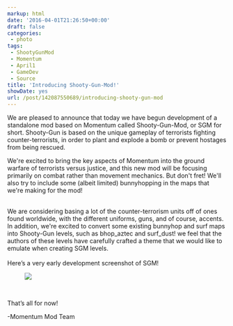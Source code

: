 ```yaml
---
markup: html
date: '2016-04-01T21:26:50+00:00'
draft: false
categories:
 - photo
tags: 
 - ShootyGunMod
 - Momentum
 - April1
 - GameDev
 - Source
title: 'Introducing Shooty-Gun-Mod!'
showDate: yes
url: /post/142087550689/introducing-shooty-gun-mod
---
```


<p>

We are pleased to announce that today we have begun development of a standalone mod based on Momentum called Shooty-Gun-Mod, or SGM for short. Shooty-Gun is based on the unique gameplay of terrorists fighting counter-terrorists, in order to plant and explode a bomb or prevent hostages from being rescued.&nbsp;</p><p>We're excited to bring the key aspects of Momentum into the ground warfare of terrorists versus justice, and this new mod will be focusing primarily on combat rather than movement mechanics. But don't fret! We'll also try to include some (albeit limited) bunnyhopping in the maps that we're making for the mod!<i><br></i><a href="https://momentummod.slack.com/team/elli"></a><br>


We are considering basing a lot of the counter-terrorism units off of ones found worldwide, with the different uniforms, guns, and of course, accents. In addition, we're excited to convert some existing bunnyhop and surf maps into Shooty-Gun levels, such as bhop_aztec and surf_dust! we feel that the authors of these levels have carefully crafted a theme that we would like to emulate when creating SGM levels.<i><br></i><a href="https://momentummod.slack.com/team/elli"></a><br>Here’s a very early development screenshot of SGM!</p><figure class="tmblr-full" data-orig-height="1080" data-orig-width="1920"><img src="https://41.media.tumblr.com/fbb6c7dda2ed033a743e713032c99b26/tumblr_inline_o4z4vxD7e51qiwjjq_540.jpg" data-orig-height="1080" data-orig-width="1920"></figure><p><br>

That’s all for now!</p><p>-Momentum Mod Team</p>
